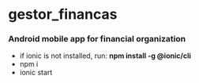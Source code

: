 # gestor_financas
<h3>Android mobile app for financial organization</h3>
<ul>
  <li>if ionic is not installed, run: <b>npm install -g @ionic/cli</b></li>
  <li>npm i</li>
  <li>ionic start</li>
</ul>
